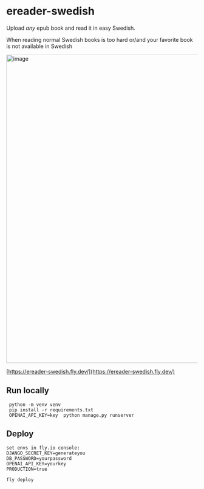 # ereader-swedish

Upload _any_ epub book and read it in easy Swedish.

When reading normal Swedish books is too hard or/and your favorite book is not available in Swedish

<img width="813" alt="image" src="https://github.com/user-attachments/assets/482cc15e-61db-4e69-9f6c-ced2f241ab3d" />


[https://ereader-swedish.fly.dev/](https://ereader-swedish.fly.dev/)

## Run locally

```
 python -m venv venv
 pip install -r requirements.txt
 OPENAI_API_KEY=key  python manage.py runserver
```

## Deploy

```
set envs in fly.io console:
DJANGO_SECRET_KEY=generateyou
DB_PASSWORD=yourpassword
OPENAI_API_KEY=yourkey
PRODUCTION=true

fly deploy

```
